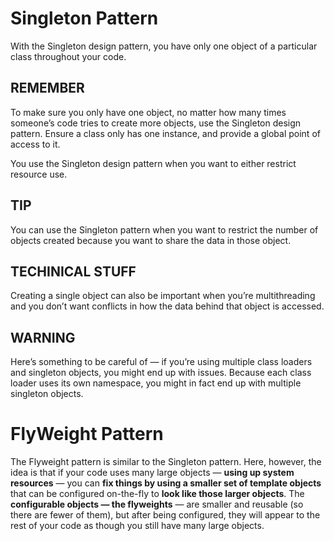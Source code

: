 # Singleton Pattern

With the Singleton design pattern, you have only one object of a particular class throughout your code.

## REMEMBER

To make sure you only have one object, no matter how many times someone’s code tries to create more objects, use the Singleton design pattern.
Ensure a class only has one instance, and provide a global point of access to it.

You use the Singleton design pattern when you want to either restrict resource use.

## TIP

You can use the Singleton pattern when you want to restrict the number of objects created because you want to share the data in those object.

## TECHINICAL STUFF

Creating a single object can also be important when you’re multithreading and you don’t want conflicts in how the data behind that object is accessed.

## WARNING

Here’s something to be careful of — if you’re using multiple class loaders and singleton objects, you might end up with issues. Because each class loader uses its own namespace, you might in fact end up with multiple singleton objects. 

# FlyWeight Pattern

The Flyweight pattern is similar to the Singleton pattern. Here, however, the idea is that if your code uses many large objects — **using up system resources** — you can **fix things by using a smaller set of template objects** that can be configured on-the-fly to **look like those larger objects**. The **configurable objects — the flyweights** — are smaller and reusable (so there are fewer of them), but after being configured, they will appear to the rest of your code as though you still have many large objects.